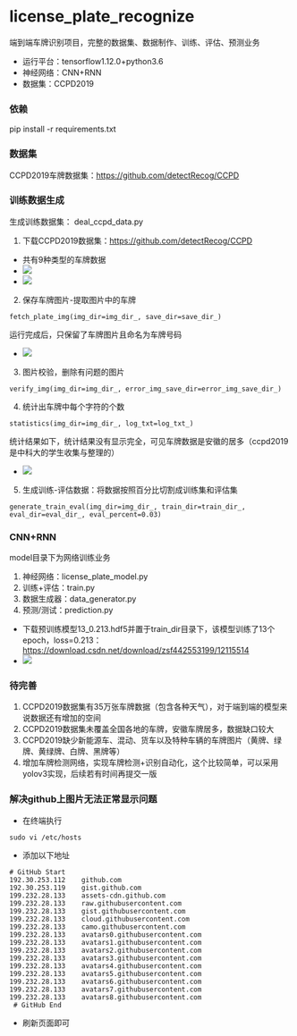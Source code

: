 # license_plate_recognize
端到端车牌识别项目，完整的数据集、数据制作、训练、评估、预测业务
* 运行平台：tensorflow1.12.0+python3.6
* 神经网络：CNN+RNN
* 数据集：CCPD2019


### 依赖
pip install -r requirements.txt

### 数据集
CCPD2019车牌数据集：https://github.com/detectRecog/CCPD

### 训练数据生成
生成训练数据集： deal_ccpd_data.py
1. 下载CCPD2019数据集：https://github.com/detectRecog/CCPD
* 共有9种类型的车牌数据
* ![](https://github.com/MrZhousf/license_plate_recognize/blob/master/pic/data.png?raw=true)
* ![](https://github.com/MrZhousf/license_plate_recognize/blob/master/pic/data_detail.png?raw=true)

2. 保存车牌图片-提取图片中的车牌
```python3
fetch_plate_img(img_dir=img_dir_, save_dir=save_dir_)
```
运行完成后，只保留了车牌图片且命名为车牌号码
* ![](https://github.com/MrZhousf/license_plate_recognize/blob/master/pic/plate.png?raw=true)

3. 图片校验，删除有问题的图片
```python3
verify_img(img_dir=img_dir_, error_img_save_dir=error_img_save_dir_)
```

4. 统计出车牌中每个字符的个数
```python3
statistics(img_dir=img_dir_, log_txt=log_txt_)
```
统计结果如下，统计结果没有显示完全，可见车牌数据是安徽的居多（ccpd2019是中科大的学生收集与整理的）
* ![](https://github.com/MrZhousf/license_plate_recognize/blob/master/pic/statistic.png?raw=true)

5. 生成训练-评估数据：将数据按照百分比切割成训练集和评估集
```python3
generate_train_eval(img_dir=img_dir_, train_dir=train_dir_, eval_dir=eval_dir_, eval_percent=0.03)
```

### CNN+RNN
model目录下为网络训练业务
1. 神经网络：license_plate_model.py
2. 训练+评估：train.py
3. 数据生成器：data_generator.py
4. 预测/测试：prediction.py
* 下载预训练模型13_0.213.hdf5并置于train_dir目录下，该模型训练了13个epoch，loss=0.213：https://download.csdn.net/download/zsf442553199/12115514
* ![](https://github.com/MrZhousf/license_plate_recognize/blob/master/pic/pre.png?raw=true)

### 待完善
1. CCPD2019数据集有35万张车牌数据（包含各种天气），对于端到端的模型来说数据还有增加的空间
2. CCPD2019数据集未覆盖全国各地的车牌，安徽车牌居多，数据缺口较大
3. CCPD2019缺少新能源车、混动、货车以及特种车辆的车牌图片（黄牌、绿牌、黄绿牌、白牌、黑牌等）
4. 增加车牌检测网络，实现车牌检测+识别自动化，这个比较简单，可以采用yolov3实现，后续若有时间再提交一版

### 解决github上图片无法正常显示问题
* 在终端执行
```python3
sudo vi /etc/hosts
```
* 添加以下地址
```python3
# GitHub Start
192.30.253.112    github.com
192.30.253.119    gist.github.com
199.232.28.133    assets-cdn.github.com
199.232.28.133    raw.githubusercontent.com
199.232.28.133    gist.githubusercontent.com
199.232.28.133    cloud.githubusercontent.com
199.232.28.133    camo.githubusercontent.com
199.232.28.133    avatars0.githubusercontent.com
199.232.28.133    avatars1.githubusercontent.com
199.232.28.133    avatars2.githubusercontent.com
199.232.28.133    avatars3.githubusercontent.com
199.232.28.133    avatars4.githubusercontent.com
199.232.28.133    avatars5.githubusercontent.com
199.232.28.133    avatars6.githubusercontent.com
199.232.28.133    avatars7.githubusercontent.com
199.232.28.133    avatars8.githubusercontent.com
 # GitHub End
```
* 刷新页面即可





